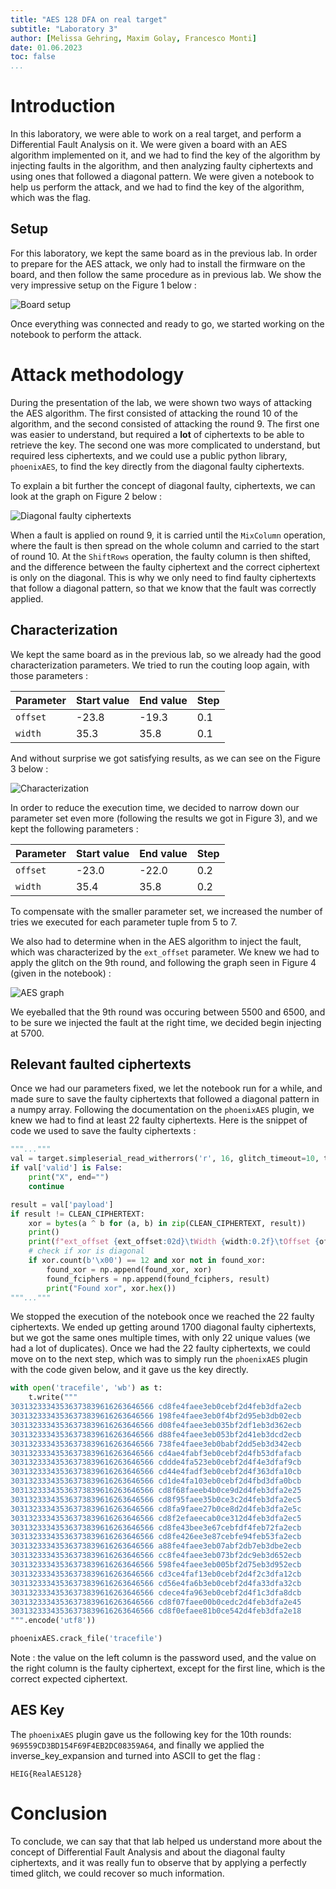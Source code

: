```yaml
---
title: "AES 128 DFA on real target"
subtitle: "Laboratory 3"
author: [Melissa Gehring, Maxim Golay, Francesco Monti]
date: 01.06.2023
toc: false
...
```


# Introduction

In this laboratory, we were able to work on a real target, and perform a Differential Fault Analysis on it. We were given a board with an AES algorithm implemented on it, and we had to find the key of the algorithm by injecting faults in the algorithm, and then analyzing faulty ciphertexts and using ones that followed a diagonal pattern. We were given a notebook to help us perform the attack, and we had to find the key of the algorithm, which was the flag.

## Setup

For this laboratory, we kept the same board as in the previous lab. In order to prepare for the AES attack, we only had to install the firmware on the board, and then follow the same procedure as in previous lab. We show the very impressive setup on the Figure 1 below :

![Board setup](img/setup.png)

Once everything was connected and ready to go, we started working on the notebook to perform the attack.

# Attack methodology

During the presentation of the lab, we were shown two ways of attacking the AES algorithm. The first consisted of attacking the round 10 of the algorithm, and the second consisted of attacking the round 9. The first one was easier to understand, but required a **lot** of ciphertexts to be able to retrieve the key. The second one was more complicated to understand, but required less ciphertexts, and we could use a public python library, `phoenixAES`, to find the key directly from the diagonal faulty ciphertexts. 

To explain a bit further the concept of diagonal faulty, ciphertexts, we can look at the graph on Figure 2 below :

![Diagonal faulty ciphertexts](img/diagonal.png)

When a fault is applied on round 9, it is carried until the `MixColumn` operation, where the fault is then spread on the whole column and carried to the start of round 10. At the `ShiftRows` operation, the faulty column is then shifted, and the difference between the faulty ciphertext and the correct ciphertext is only on the diagonal. This is why we only need to find faulty ciphertexts that follow a diagonal pattern, so that we know that the fault was correctly applied.

## Characterization

We kept the same board as in the previous lab, so we already had the good characterization parameters. We tried to run the couting loop again, with those parameters : 

| Parameter | Start value | End value | Step |
|-----------|-------------|-----------|------|
|  `offset` |    -23.8    |   -19.3   |  0.1 |
|  `width`  |     35.3    |    35.8   |  0.1 |

And without surprise we got satisfying results, as we can see on the Figure 3 below :

![Characterization](img/characterization.png)

In order to reduce the execution time, we decided to narrow down our parameter set even more (following the results we got in Figure 3), and we kept the following parameters : 

| Parameter | Start value | End value | Step |
|-----------|-------------|-----------|------|
|  `offset` |    -23.0    |   -22.0   |  0.2 |
|  `width`  |     35.4    |    35.8   |  0.2 |

To compensate with the smaller parameter set, we increased the number of tries we executed for each parameter tuple from 5 to 7. 

We also had to determine when in the AES algorithm to inject the fault, which was characterized by the `ext_offset` parameter. We knew we had to apply the glitch on the 9th round, and following the graph seen in Figure 4 (given in the notebook) : 

![AES graph](img/aes_graph.png)

We eyeballed that the 9th round was occuring between 5500 and 6500, and to be sure we injected the fault at the right time, we decided begin injecting at 5700.

## Relevant faulted ciphertexts

Once we had our parameters fixed, we let the notebook run for a while, and made sure to save the faulty ciphertexts that followed a diagonal pattern in a numpy array. Following the documentation on the `phoenixAES` plugin, we knew we had to find at least 22 faulty ciphertexts. Here is the snippet of code we used to save the faulty ciphertexts :

```py
"""..."""
val = target.simpleserial_read_witherrors('r', 16, glitch_timeout=10, timeout=30)
if val['valid'] is False:
    print("X", end="")
    continue

result = val['payload']
if result != CLEAN_CIPHERTEXT:
    xor = bytes(a ^ b for (a, b) in zip(CLEAN_CIPHERTEXT, result))
    print()
    print(f"ext_offset {ext_offset:02d}\tWidth {width:0.2f}\tOffset {offset:0.2f}\tResult {result.hex()}\txor: {xor.hex()}")
    # check if xor is diagonal
    if xor.count(b'\x00') == 12 and xor not in found_xor:
        found_xor = np.append(found_xor, xor)
        found_fciphers = np.append(found_fciphers, result)
        print("Found xor", xor.hex())
"""..."""
```

We stopped the execution of the notebook once we reached the 22 faulty ciphertexts. We ended up getting around 1700 diagonal faulty ciphertexts, but we got the same ones multiple times, with only 22 unique values (we had a lot of duplicates). Once we had the 22 faulty ciphertexts, we could move on to the next step, which was to simply run the `phoenixAES` plugin with the code given below, and it gave us the key directly.

```py
with open('tracefile', 'wb') as t:
    t.write("""
30313233343536373839616263646566 cd8fe4faee3eb0cebf2d4feb3dfa2ecb
30313233343536373839616263646566 198fe4faee3eb0f4bf2d95eb3db02ecb
30313233343536373839616263646566 d08fe4faee3eb035bf2df1eb3d362ecb
30313233343536373839616263646566 d88fe4faee3eb053bf2d41eb3dcd2ecb
30313233343536373839616263646566 738fe4faee3eb0babf2dd5eb3d342ecb
30313233343536373839616263646566 cd4ae4fabf3eb0cebf2d4fb53dfafacb
30313233343536373839616263646566 cddde4fa523eb0cebf2d4f4e3dfaf9cb
30313233343536373839616263646566 cd44e4fadf3eb0cebf2d4f363dfa10cb
30313233343536373839616263646566 cd1de4fa103eb0cebf2d4fbd3dfa0bcb
30313233343536373839616263646566 cd8f68faeeb4b0ce9d2d4feb3dfa2e25
30313233343536373839616263646566 cd8f95faee35b0ce3c2d4feb3dfa2ec5
30313233343536373839616263646566 cd8fa9faee27b0ce8d2d4feb3dfa2e5c
30313233343536373839616263646566 cd8f2efaeecab0ce312d4feb3dfa2ec5
30313233343536373839616263646566 cd8fe43bee3e67cebfdf4feb72fa2ecb
30313233343536373839616263646566 cd8fe426ee3e87cebfe94feb53fa2ecb
30313233343536373839616263646566 a88fe4faee3eb07abf2db7eb3dbe2ecb
30313233343536373839616263646566 cc8fe4faee3eb073bf2dc9eb3d652ecb
30313233343536373839616263646566 598fe4faee3eb005bf2d75eb3d952ecb
30313233343536373839616263646566 cd3ce4faf13eb0cebf2d4f2c3dfa12cb
30313233343536373839616263646566 cd56e4fa6b3eb0cebf2d4fa33dfa32cb
30313233343536373839616263646566 cdece4fa963eb0cebf2d4f1c3dfa8dcb
30313233343536373839616263646566 cd8f07faee00b0cedc2d4feb3dfa2e45
30313233343536373839616263646566 cd8f0efaee81b0ce542d4feb3dfa2e18
""".encode('utf8'))

phoenixAES.crack_file('tracefile')
```

Note : the value on the left column is the password used, and the value on the right column is the faulty ciphertext, except for the first line, which is the correct expected ciphertext.

## AES Key

The `phoenixAES` plugin gave us the following key for the 10th rounds: `969559CD3BD154F69F4EB2DC08359A64`, and finally we applied the inverse_key_expansion and turned into ASCII to get the flag :

`HEIG{RealAES128}`

# Conclusion

To conclude, we can say that that lab helped us understand more about the concept of Differential Fault Analysis and about the diagonal faulty ciphertexts, and it was really fun to observe that by applying a perfectly timed glitch, we could recover so much information.